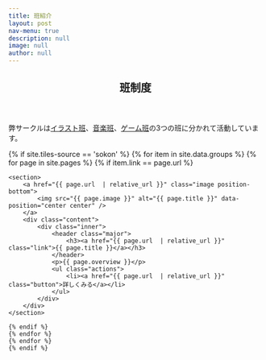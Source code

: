 ```yaml
---
title: 班紹介
layout: post
nav-menu: true
description: null
image: null
author: null
---
```


<!-- Main -->
<div id="main">

<!-- One -->
<section id="one">
	<div class="inner">
		<header class="major">
			<h2>班制度</h2>
		</header>
		<p>
        弊サークルは<a href="/illust/">イラスト班</a>、<a href="/music/">音楽班</a>、<a href="/game/">ゲーム班</a>の3つの班に分かれて活動しています。
        </p>
	</div>
</section>

<!-- Two -->
<section id="two" class="spotlights">
	{% if site.tiles-source == 'sokon' %}
	{% for item in site.data.groups %}
	{% for page in site.pages %}
	{% if item.link == page.url %}
	
	<section>
		<a href="{{ page.url  | relative_url }}" class="image position-bottom">
			<img src="{{ page.image }}" alt="{{ page.title }}" data-position="center center" />
		</a>
		<div class="content">
			<div class="inner">
				<header class="major">
					<h3><a href="{{ page.url  | relative_url }}" class="link">{{ page.title }}</a></h3>
				</header>
				<p>{{ page.overview }}</p>
				<ul class="actions">
					<li><a href="{{ page.url  | relative_url }}" class="button">詳しくみる</a></li>
				</ul>
			</div>
		</div>
	</section>

	{% endif %}
	{% endfor %}
	{% endfor %}
	{% endif %}
</section>

</div>

